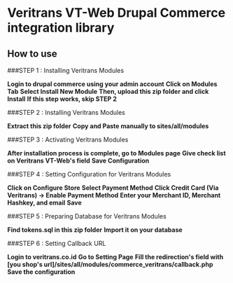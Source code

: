 Veritrans VT-Web Drupal Commerce integration library
====================================================

## How to use

###STEP 1 : Installing Veritrans Modules

**Login to drupal commerce using your admin account**
**Click on Modules Tab**
**Select Install New Module**
**Then, upload this zip folder and click Install**
**If this step works, skip STEP 2**


###STEP 2 :  Installing Veritrans Modules

**Extract this zip folder**
**Copy and Paste manually to sites/all/modules**


###STEP 3 : Activating Veritrans Modules

**After installation process is complete, go to Modules page**
**Give check list on Veritrans VT-Web's field**
**Save Configuration**

###STEP 4 : Setting Configuration for Veritrans Modules

**Click on Configure Store**
**Select Payment Method**
**Click Credit Card (Via Veritrans) -> Enable Payment Method**
**Enter your Merchant ID, Merchant Hashkey, and email**
**Save**

###STEP 5 : Preparing Database for Veritrans Modules

**Find tokens.sql in this zip folder**
**Import it on your database**

###STEP 6 : Setting Callback URL

**Login to veritrans.co.id**
**Go to Setting Page**
**Fill the redirection's field with [you shop's url]/sites/all/modules/commerce_veritrans/callback.php**
**Save the configuration**


